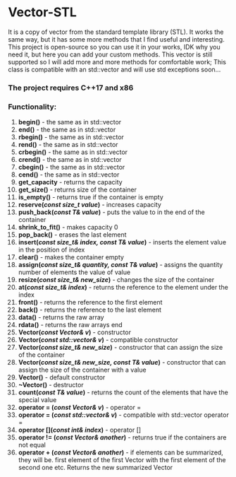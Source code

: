 # Vector-STL
It is a copy of vector from the standard template library (STL). It works the same way, but it has some more methods that I find useful and interesting. This project is open-source so you can use it in your works, IDK why you need it, but here you can add your custom methods. This vector is still supported so I will add more and more methods for comfortable work;
This class is compatible with an std::vector and will use std exceptions soon...
### The project requires C++17 and x86
### Functionality:

1) **begin()** - the same as in std::vector
2) **end()** - the same as in std::vector
3) **rbegin()** - the same as in std::vector
4) **rend()** - the same as in std::vector
5) **crbegin()** - the same as in std::vector
6) **crend()** - the same as in std::vector
7) **cbegin()** - the same as in std::vector
8) **cend()** - the same as in std::vector
9) **get_capacity** - returns the capacity
10) **get_size()** - returns size of the container 
11) **is_empty()** - returns true if the container is empty
12) **reserve(*const size_t value*)** - increases capacity
13) **push_back(*const T& value*)** - puts the value to in the end of the container
14) **shrink_to_fit()** - makes capacity 0
15) **pop_back()** - erases the last element
16) **insert(*const size_t& index, const T& value*)** - inserts the element value in the position of index
17) **clear()** - makes the container empty
18) **assign(*const size_t& quantity, const T& value*)** - assigns the quantity number of elements the value of value
19) **resize(*const size_t& new_size*)** - changes the size of the container
20) **at(*const size_t& index*)** - returns the reference to the element under the index
21) **front()** - returns the reference to the first element
22) **back()** - returns the reference to the last element
23) **data()** - returns the raw array
24) **rdata()** -  returns the raw arrays end
25) **Vector(*const Vector& v*)** - constructor
26) **Vector(*const std::vector<T>& v*)** - compatible constructor
27) **Vector(*const size_t& new_size*)** - constructor that can assign the size of the container
28) **Vector(*const size_t& new_size, const T& value*)** - constructor that can assign the size of the container with a value
29) **Vector()** - default constructor 
30) **~Vector()** - destructor
31) **count(*const T& value*)** - returns the count of the elements that have the special value
32) **operator = (*const Vector& v*)** - operator = 
33) **operator = (*const std::vector<T>& v*)** - compatible with std::vector operator =
34) **operator [](*const int& index*)** - operator []
35) **operator != (*const Vector& another*)** - returns true if the containers are not equal
36) **operator + (*const Vector& another*)** - if elements can be summarized, they will be. first element of the first Vector with the first element of the second one etc. Returns the new summarized Vector 
